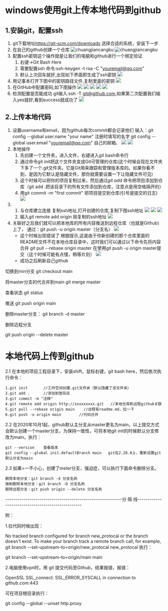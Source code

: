 # windows使用git上传本地代码到github
## 1.安装git，配置ssh
1. git下载地址<https://git-scm.com/downloads> 选择合适的系统，安装下一步
2. 在自己的github创建一个仓库
![chuangjiancangku](image/1.2.png)
![chuangjiancangku](image/1.21.png)
3. 配置ssh密钥这个操作就是让我们的电脑和github进行一个绑定验证
    1. 右键->Git Bash Here 
    2. 需要配置ssh 命令:ssh-keygen -t rsa -C "youremail@qq.com" 
    3. 默认上次回车就好,出现如下界面即生成了ssh密钥
   ![](image/1.33.png)
4. 用记事本打开下图中的密钥路径文件,复制里面的密钥 
   ![](image/1.4.png)
5. 在GitHub中配置密码,如下图操作
   ![](image/1.51.png)
   ![](image/1.52.png)
   ![](image/1.53.png)
   ![](image/1.54.png)
   ![](image/1.55.png)
6. 检测配置是否能成功 git输入:ssh -T git@github.com,如果第二次配置我们输入yes就好,看到success就成功了
   ![](image/1.6.png)
## 2.上传本地代码
1. 设置username和email，因为github每次commit都会记录他们 输入：git config --global user.name "your name" 注册时填写的名字 git config --global user.email "youremail@qq.com" 自己的邮箱、
   ![](image/2.11.png)
   ![](image/2.12.png)
2. 本地操作
   1. 先创建一个文件夹，进入文件，右键进入git bash命令行
   2. 通过命令git init把这个文件夹变成Git可管理的仓库(这个时候会现在文件夹下多了一个.git文件夹。它是Git用来跟踪和管理版本库的。如果你看不到，是因为它默认是隐藏文件，那你就需要设置一下让隐藏文件可见)
   3. 这个时候可以把你的项目复制过来，然后通过*git add* 命令把项目添加到仓库（git add .把该目录下的所有文件添加到仓库，注意点是用空格隔开的）
   4. 用git commit -m "first commit" 把项目提交到仓库(引号是提交的日志)
   ![](image/2.2.png)
3.  
   1. 与仓库建立连接 复制ssh地址,打开创建的仓库,复制下图ssh地址
   ![](image/2.3.png)
   ![](image/2.31.png)
   ![](image/2.32.png)
   2.  输入git remote add origin 刚复制的ssh地址
   ![](image/2.322.png)
4.  关联好之后我们就可以把本地库的所有内容推送到远程仓库（也就是Github）上了， 通过：git push -u origin master（分支名）
    ![](image/2.41.png)
    - 这个时候出现错误了 根据提示,这是由于你新创建的那个仓库里面的README文件不在本地仓库目录中，这时我们可以通过以下命令先将内容合并 git pull --rebase origin master 在使用git push -u origin master提交（这个时候可能有点慢，稍等片刻）
    ![](image/2.42.png)
    - 成功之后刷新自己github
 
  切换到min分支
git checkout main

将master分支的代合并到main
git merge master

 查看状态
git status

推送
git push origin main

删除master分支：
git branch -d master

删除远程分支

git push origin --delete master



# 本地代码上传到github

2.1 在本地的项目工程目录下，安装shift，鼠标右键，git bash here，然后依次执行命令：

    1.git init       //工作空间创建.git文件夹（默认隐藏了该文件夹）
    2.git add .      //添加到暂存区
    3.git commit -m "注释"
    4.git remote add origin http://xxxxxxxxx.git   //本地仓库和远程github关联
    5.git pull --rebase origin main    //远程有readme.md，拉一下
    6.git push -u origin main        //代码合并

2.2 在2020年10月1起，github默认主分支从master更名为main，以上提交方式会默认创建一个master分支，为保持一致性，可将本地git init的时候默认分支修改为main，执行：

    git --version    查看版本
    git config --global init.defaultBranch main   git在2.28.0上，重新设置git默认分支为main

2.3 如果=一不小心，创建了mster分支，强迫症，可以执行下面命令删除分支。

    删除本地分支：git branch -d 分支名称
    强制删除本地分支：git branch -D 分支名称
    删除远程分支：git push origin --delete 分支名称

 

----------------------------------------------------------分  隔  线--------------------------------------------------

附：

1.拉代码时候出现：

No tracked branch configured for branch new_protocal or the branch doesn't exist. 
To make your branch track a remote branch call, for example, git branch --set-upstream-to=origin/new_protocal new_protocal
执行：

git branch --set-upstream-to=origin/main main

 

2.电脑使用vpn时，用 git 提交代码至Github，结果报错，报错：

OpenSSL SSL_connect: SSL_ERROR_SYSCALL in connection to github.com:443

可在项目根目录执行：

git config --global --unset http.proxy
